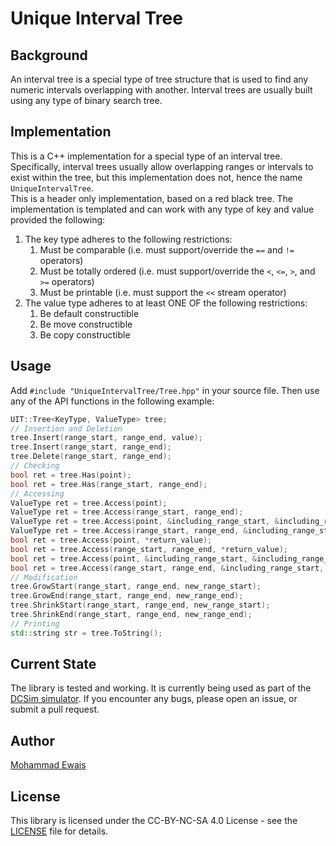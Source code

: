 # Unique Interval Tree

## Background
An interval tree is a special type of tree structure that is used to find any numeric intervals overlapping with another. Interval trees are usually built using any type of binary search tree.

## Implementation
This is a C++ implementation for a special type of an interval tree. Specifically, interval trees usually allow overlapping ranges or intervals to exist within the tree, but this implementation does not, hence the name `UniqueIntervalTree`.  
This is a header only implementation, based on a red black tree. The implementation is templated and can work with any type of key and value provided the following:
1. The key type adheres to the following restrictions:
   1. Must be comparable (i.e. must support/override the `==` and `!=` operators)
   2. Must be totally ordered (i.e. must support/override the `<`, `<=`, `>`, and `>=` operators)
   3. Must be printable (i.e. must support the `<<` stream operator)
2. The value type adheres to at least ONE OF the following restrictions:
   1. Be default constructible
   2. Be move constructible
   3. Be copy constructible

## Usage
Add `#include "UniqueIntervalTree/Tree.hpp"` in your source file. Then use any of the API functions in the following example:
```cpp
UIT::Tree<KeyType, ValueType> tree;
// Insertion and Deletion
tree.Insert(range_start, range_end, value);
tree.Insert(range_start, range_end);
tree.Delete(range_start, range_end);
// Checking
bool ret = tree.Has(point);
bool ret = tree.Has(range_start, range_end);
// Accessing
ValueType ret = tree.Access(point);
ValueType ret = tree.Access(range_start, range_end);
ValueType ret = tree.Access(point, &including_range_start, &including_range_end);
ValueType ret = tree.Access(range_start, range_end, &including_range_start, &including_range_end);
bool ret = tree.Access(point, *return_value);
bool ret = tree.Access(range_start, range_end, *return_value);
bool ret = tree.Access(point, &including_range_start, &including_range_end, *return_value);
bool ret = tree.Access(range_start, range_end, &including_range_start, &including_range_end, *return_value);
// Modification
tree.GrowStart(range_start, range_end, new_range_start);
tree.GrowEnd(range_start, range_end, new_range_end);
tree.ShrinkStart(range_start, range_end, new_range_start);
tree.ShrinkEnd(range_start, range_end, new_range_end);
// Printing
std::string str = tree.ToString();
```

## Current State
The library is tested and working. It is currently being used as part of the [DCSim simulator](https://github.com/DCArch/DCSim). If you encounter any bugs, please open an issue, or submit a pull request.

## Author
[Mohammad Ewais](https://mohammad.ewais.ca)

## License
This library is licensed under the CC-BY-NC-SA 4.0 License - see the [LICENSE](LICENSE) file for details.
